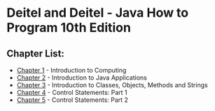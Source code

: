 # Deitel and Deitel - Java How to Program 10th Edition

## Chapter List:

* [Chapter 1]() - Introduction to Computing
* [Chapter 2](https://github.com/Imlucky77) - Introduction to Java Applications
* [Chapter 3]() - Introduction to Classes, Objects, Methods and Strings
* [Chapter 4]() - Control Statements: Part 1
* [Chapter 5]() - Control Statements: Part 2

